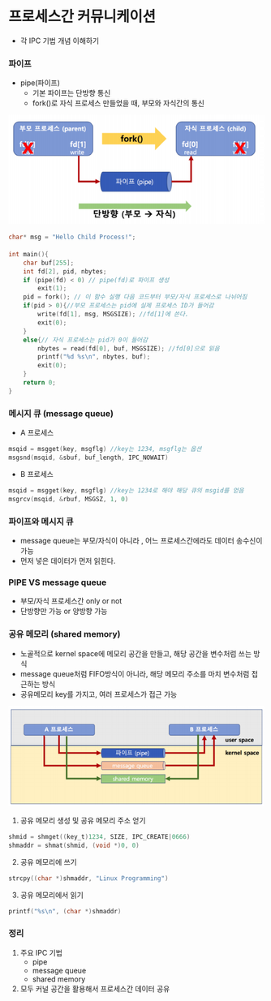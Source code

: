 # 프로세스간 커뮤니케이션

- 각 IPC 기법 개념 이해하기





### 파이프

- pipe(파이프)
  - 기본 파이프는 단방향 통신
  - fork()로 자식 프로세스 만들었을 때, 부모와 자식간의 통신

![img](../image/os_image30.png)



```c++
char* msg = "Hello Child Process!";

int main(){
    char buf[255];
    int fd[2], pid, nbytes;
    if (pipe(fd) < 0) // pipe(fd)로 파이프 생성
    	exit(1);
    pid = fork(); // 이 함수 실행 다음 코드부터 부모/자식 프로세스로 나뉘어짐
    if(pid > 0){//부모 프로세스는 pid에 실제 프로세스 ID가 들어감
        write(fd[1], msg, MSGSIZE); //fd[1]에 쓴다.
        exit(0);
    }
    else{// 자식 프로세스는 pid가 0이 들어감
        nbytes = read(fd[0], buf, MSGSIZE); //fd[0]으로 읽음
        printf("%d %s\n", nbytes, buf);
        exit(0);
    }
    return 0;
}
```



### 메시지 큐 (message queue)

- A 프로세스

```c
msqid = msgget(key, msgflg) //key는 1234, msgflg는 옵션
msgsnd(msqid, &sbuf, buf_length, IPC_NOWAIT)
```

- B 프로세스

```c
msqid = msgget(key, msgflg) //key는 1234로 해야 해당 큐의 msgid를 얻음
msgrcv(msqid, &rbuf, MSGSZ, 1, 0)
```



### 파이프와 메시지 큐

- message queue는 부모/자식이 아니라 , 어느 프로세스간에라도 데이터 송수신이 가능
- 먼저 넣은 데이터가 먼저 읽힌다.

### PIPE VS message queue

- 부모/자식 프로세스간 only or not
- 단방향만 가능 or 양방향 가능





### 공유 메모리 (shared memory)

- 노골적으로 kernel space에 메모리 공간을 만들고, 해당 공간을 변수처럼 쓰는 방식
- message queue처럼 FIFO방식이 아니라, 해당 메모리 주소를 마치 변수처럼 접근하는 방식
- 공유메모리 key를 가지고, 여러 프로세스가 접근 가능

![img](../image/os_image31.png)

1. 공유 메모리 생성 및 공유 메모리 주소 얻기

```c
shmid = shmget((key_t)1234, SIZE, IPC_CREATE|0666)
shmaddr = shmat(shmid, (void *)0, 0)
```

2. 공유 메모리에 쓰기

```c
strcpy((char *)shmaddr, "Linux Programming")
```

3. 공유 메모리에서 읽기

```c
printf("%s\n", (char *)shmaddr)
```



### 정리

1. 주요 IPC 기법
   - pipe
   - message queue
   - shared memory
2. 모두 커널 공간을 활용해서 프로세스간 데이터 공유